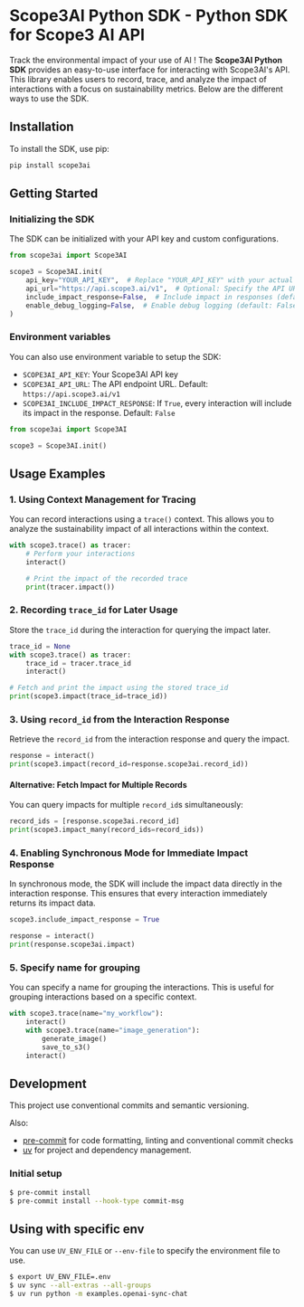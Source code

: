 # Scope3AI Python SDK - Python SDK for Scope3 AI API

Track the environmental impact of your use of AI !
The **Scope3AI Python SDK** provides an easy-to-use interface for interacting with Scope3AI's API. This library enables users to record, trace, and analyze the impact of interactions with a focus on sustainability metrics. Below are the different ways to use the SDK.

## Installation

To install the SDK, use pip:

```bash
pip install scope3ai
```

## Getting Started

### Initializing the SDK

The SDK can be initialized with your API key and custom configurations.

```python
from scope3ai import Scope3AI

scope3 = Scope3AI.init(
    api_key="YOUR_API_KEY",  # Replace "YOUR_API_KEY" with your actual key
    api_url="https://api.scope3.ai/v1",  # Optional: Specify the API URL
    include_impact_response=False,  # Include impact in responses (default: False)
    enable_debug_logging=False,  # Enable debug logging (default: False)
)
```

### Environment variables

You can also use environment variable to setup the SDK:

- `SCOPE3AI_API_KEY`: Your Scope3AI API key
- `SCOPE3AI_API_URL`: The API endpoint URL. Default: `https://api.scope3.ai/v1`
- `SCOPE3AI_INCLUDE_IMPACT_RESPONSE`: If `True`, every interaction will include its impact in the response. Default: `False`

```python
from scope3ai import Scope3AI

scope3 = Scope3AI.init()
```

## Usage Examples

### 1. Using Context Management for Tracing

You can record interactions using a `trace()` context. This allows you to analyze the sustainability impact of all interactions within the context.

```python
with scope3.trace() as tracer:
    # Perform your interactions
    interact()

    # Print the impact of the recorded trace
    print(tracer.impact())
```

### 2. Recording `trace_id` for Later Usage

Store the `trace_id` during the interaction for querying the impact later.

```python
trace_id = None
with scope3.trace() as tracer:
    trace_id = tracer.trace_id
    interact()

# Fetch and print the impact using the stored trace_id
print(scope3.impact(trace_id=trace_id))
```

### 3. Using `record_id` from the Interaction Response

Retrieve the `record_id` from the interaction response and query the impact.

```python
response = interact()
print(scope3.impact(record_id=response.scope3ai.record_id))
```

#### Alternative: Fetch Impact for Multiple Records

You can query impacts for multiple `record_id`s simultaneously:

```python
record_ids = [response.scope3ai.record_id]
print(scope3.impact_many(record_ids=record_ids))
```

### 4. Enabling Synchronous Mode for Immediate Impact Response

In synchronous mode, the SDK will include the impact data directly in the interaction response. This ensures that every interaction immediately returns its impact data.

```python
scope3.include_impact_response = True

response = interact()
print(response.scope3ai.impact)
```

### 5. Specify name for grouping

You can specify a name for grouping the interactions. This is useful for grouping interactions based on a specific context.

```python
with scope3.trace(name="my_workflow"):
    interact()
    with scope3.trace(name="image_generation"):
        generate_image()
        save_to_s3()
    interact()
```

## Development

This project use conventional commits and semantic versioning.

Also:
- [pre-commit](https://pre-commit.com) for code formatting, linting and conventional commit checks
- [uv](https://github.com/astral-sh/uv) for project and dependency management.

### Initial setup

```bash
$ pre-commit install
$ pre-commit install --hook-type commit-msg
```

## Using with specific env

You can use `UV_ENV_FILE` or `--env-file` to specify the environment file to use.

```bash
$ export UV_ENV_FILE=.env
$ uv sync --all-extras --all-groups
$ uv run python -m examples.openai-sync-chat
```
